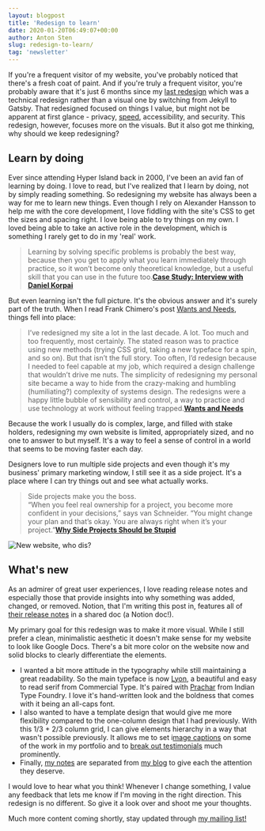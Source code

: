 ```yaml
---
layout: blogpost
title: 'Redesign to learn'
date: 2020-01-20T06:49:07+00:00
author: Anton Sten
slug: redesign-to-learn/
tag: 'newsletter'
---
```


If you're a frequent visitor of my website, you've probably noticed that there's a fresh coat of paint. And if you're truly a frequent visitor, you're probably aware that it's just 6 months since my [last redesign](newdesign/) which was a technical redesign rather than a visual one by switching from Jekyll to Gatsby. That redesigned focused on things I value, but might not be apparent at first glance - privacy, [speed](/waiting/), accessibility, and security. This redesign, however, focuses more on the visuals. But it also got me thinking, why should we keep redesigning?

## Learn by doing

Ever since attending Hyper Island back in 2000, I've been an avid fan of learning by doing. I love to read, but I've realized that I learn by doing, not by simply reading something. So redesigning my website has always been a way for me to learn new things. Even though I rely on Alexander Hansson to help me with the core development, I love fiddling with the site's CSS to get the sizes and spacing right. I love being able to try things on my own. I loved being able to take an active role in the development, which is something I rarely get to do in my 'real' work.

>Learning by solving specific problems is probably the best way, because then you get to apply what you learn immediately through practice, so it won’t become only theoretical knowledge, but a useful skill that you can use in the future too.**[Case Study: Interview with Daniel Korpai](https://www.casestudy.club/interviews/daniel-korpai)**

But even learning isn't the full picture. It's the obvious answer and it's surely part of the truth. When I read Frank Chimero's post [Wants and Needs](https://frankchimero.com/blog/2020/wants-and-needs/), things fell into place:

> I’ve redesigned my site a lot in the last decade. A lot. Too much and too frequently, most certainly. The stated reason was to practice using new methods (trying CSS grid, taking a new typeface for a spin, and so on). But that isn’t the full story. Too often, I’d redesign because I needed to feel capable at my job, which required a design challenge that wouldn’t drive me nuts. The simplicity of redesigning my personal site became a way to hide from the crazy-making and humbling (humiliating?) complexity of systems design. The redesigns were a happy little bubble of sensibility and control, a way to practice and use technology at work without feeling trapped.**[Wants and Needs](https://frankchimero.com/blog/2020/wants-and-needs/)**

Because the work I usually do is complex, large, and filled with stake holders, redesigning my own website is limited, appropriately sized, and no one to answer to but myself. It's a way to feel a sense of control in a world that seems to be moving faster each day.

Designers love to run multiple side projects and even though it's my business' primary marketing window, I still see it as a side project. It's a place where I can try things out and see what actually works.

>Side projects make you the boss.<br />
“When you feel real ownership for a project, you become more confident in your decisions,” says van Schneider. “You might change your plan and that’s okay. You are always right when it’s your project.”**[Why Side Projects Should be Stupid](https://vanschneider.com/why-side-projects-should-be-stupid)**

![New website, who dis?](/images/blog/newwebsite.png)

## What's new

As an admirer of great user experiences, I love reading release notes and especially those that provide insights into why something was added, changed, or removed. Notion, that I'm writing this post in, features all of [their release notes](https://www.notion.so/What-s-New-157765353f2c4705bd45474e5ba8b46c) in a shared doc (a Notion doc!).

My primary goal for this redesign was to make it more visual. While I still prefer a clean, minimalistic aesthetic it doesn't make sense for my website to look like Google Docs. There's a bit more color on the website now and solid blocks to clearly differentiate the elements.

- I wanted a bit more attitude in the typography while still maintaining a great readability. So the main typeface is now [Lyon](https://commercialtype.com/catalog/lyon_text), a beautiful and easy to read serif from Commercial Type. It's paired with [Prachar](https://www.indiantypefoundry.com/fonts/prachar) from Indian Type Foundry. I love it's hand-written look and the boldness that comes with it being an all-caps font.
- I also wanted to have a template design that would give me more flexibility compared to the one-column design that I had previously. With this 1/3 + 2/3 column grid, I can give elements hierarchy in a way that wasn't possible previously. It allows me to set i[mage captions](/case/eon) on some of the work in my portfolio and to [break out testimonials](/work-with-me) much prominently.
- Finally, [my notes](/notes) are separated from [my blog](/blog) to give each the attention they deserve.

I would love to hear what you think! Whenever I change something, I value any feedback that lets me know if I'm moving in the right direction. This redesign is no different. So give it a look over and shoot me your thoughts.

Much more content coming shortly, stay updated through [my mailing list!](/newsletter)
